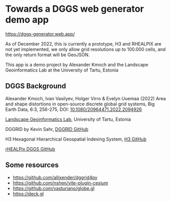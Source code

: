 # Towards a DGGS web generator demo app

https://dggs-generator.web.app/

As of December 2022, this is currently a prototype, H3 and RHEALPIX are not yet implemented, we only allow grid resolutions up to 100.000 cells, and the only return format will be GeoJSON.

This app is a demo project by Alexander Kmoch and the Landscape Geoinformatics Lab at the University of Tartu, Estonia

## DGGS Background

Alexander Kmoch, Ivan Vasilyev, Holger Virro & Evelyn Uuemaa (2022) Area and shape distortions in open-source discrete global grid systems, Big Earth Data, 6:3, 256-275, DOI: [10.1080/20964471.2022.2094926](https://doi.org/10.1080/20964471.2022.2094926)

[Landscape Geoinformatics Lab](https://landscape-geoinformatics.ut.ee/), University of Tartu, Estonia

DGGRID by Kevin Sahr, [DGGRID GitHub](https://github.com/sahrk/DGGRID)

H3 Hexagonal Hierarchical Geospatial Indexing System, [H3 GitHub](https://github.com/uber/h3)

[rHEALPix DGGS GitHub](https://github.com/manaakiwhenua/rhealpixdggs-py)

## Some resources

- https://github.com/allixender/dggrid4py
- https://github.com/nshen/vite-plugin-cesium
- https://github.com/vasturiano/globe.gl
- https://deck.gl

